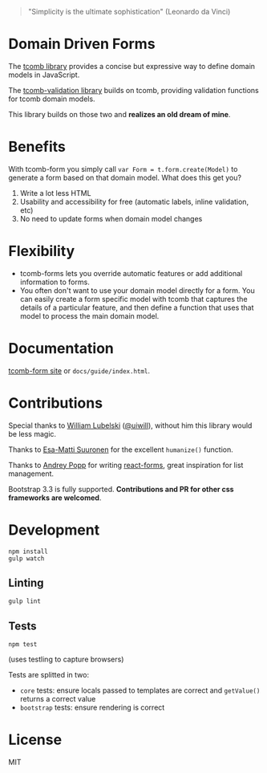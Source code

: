 > "Simplicity is the ultimate sophistication" (Leonardo da Vinci)

# Domain Driven Forms

The [tcomb library](https://github.com/gcanti/tcomb) provides a concise but expressive way to define domain models in JavaScript.

The [tcomb-validation library](https://github.com/gcanti/tcomb-validation) builds on tcomb, providing validation functions for tcomb domain models.

This library builds on those two and **realizes an old dream of mine**.

# Benefits

With tcomb-form you simply call `var Form = t.form.create(Model)` to generate a form based on that domain model. What does this get you?

1. Write a lot less HTML
2. Usability and accessibility for free (automatic labels, inline validation, etc)
3. No need to update forms when domain model changes

# Flexibility

- tcomb-forms lets you override automatic features or add additional information to forms.
- You often don't want to use your domain model directly for a form. You can easily create a form specific model with tcomb that captures the details of a particular feature, and then define a function that uses that model to process the main domain model.

# Documentation

[tcomb-form site](http://gcanti.github.io/tcomb-form/) or `docs/guide/index.html`.

# Contributions

Special thanks to [William Lubelski](https://github.com/lubelski) ([@uiwill](https://twitter.com/uiwill)), without him this library would be less magic.

Thanks to [Esa-Matti Suuronen](https://github.com/epeli) for the excellent `humanize()` function.

Thanks to [Andrey Popp](https://github.com/andreypopp) for writing [react-forms](https://github.com/prometheusresearch/react-forms), great inspiration for list management.

Bootstrap 3.3 is fully supported. **Contributions and PR for other css frameworks are welcomed**.

# Development

```
npm install
gulp watch
```

## Linting

```
gulp lint
```

## Tests

```
npm test
```

(uses testling to capture browsers)

Tests are splitted in two:

- `core` tests: ensure locals passed to templates are correct and `getValue()` returns a correct value
- `bootstrap` tests: ensure rendering is correct

# License

MIT
